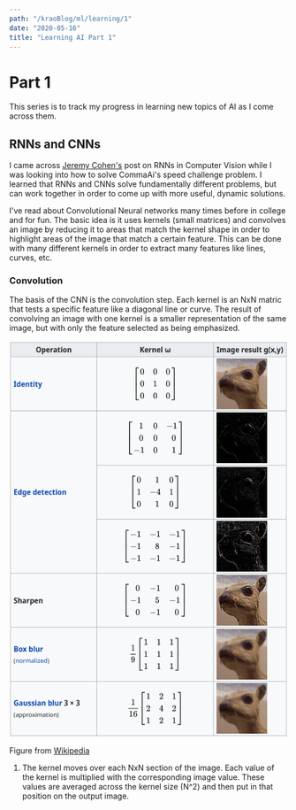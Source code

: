 ```yaml
---
path: "/kraoBlog/ml/learning/1"
date: "2020-05-16"
title: "Learning AI Part 1"
---
```


# Part 1

This series is to track my progress in learning new topics of AI as I come across them.

## RNNs and CNNs
I came across [Jeremy Cohen's](https://medium.com/@jeremyscohen/rnns-in-computer-vision-b04b438d805c) post on RNNs in Computer Vision while I was looking into how to solve CommaAi's speed challenge problem. I learned that RNNs and CNNs solve fundamentally different problems, but can work together in order to come up with more useful, dynamic solutions.

I've read about Convolutional Neural networks many times before in college and for fun. The basic idea is it uses kernels (small matrices) and convolves an image by reducing it to areas that match the kernel shape in order to highlight areas of the image that match a certain feature. This can be done with many different kernels in order to extract many features like lines, curves, etc. 

### Convolution

The basis of the CNN is the convolution step. Each kernel is an NxN matric that tests a specific feature like a diagonal line or curve. The result of convolving an image with one kernel is a smaller representation of the same image, but with only the feature selected as being emphasized. 

![Kernel Types](../../assets/images/cnn_kernels.png)

Figure from [Wikipedia](https://en.wikipedia.org/wiki/Kernel_(image_processing))


1. The kernel moves over each NxN section of the image. Each value of the kernel is multiplied with the corresponding image value. These values are averaged across the kernel size (N^2) and then put in that position on the output image. 



